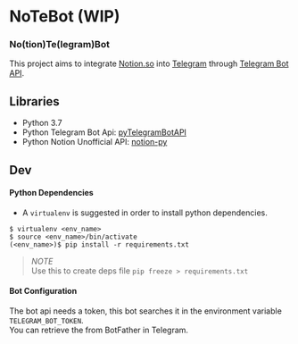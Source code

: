 # NoTeBot (WIP)

### No(tion)Te(legram)Bot

This project aims to integrate [Notion.so](https://www.notion.so) into [Telegram](https://telegram.org) through [Telegram Bot API](https://core.telegram.org/bots/api).

## Libraries
* Python 3.7
* Python Telegram Bot Api: [pyTelegramBotAPI](https://github.com/eternnoir/pyTelegramBotAPI)
* Python Notion Unofficial API:  [notion-py](https://github.com/jamalex/notion-py)

## Dev
#### Python Dependencies
* A `virtualenv` is suggested in order to install python dependencies. 
```
$ virtualenv <env_name>
$ source <env_name>/bin/activate
(<env_name>)$ pip install -r requirements.txt
```
> *NOTE*  
> Use this to create deps file `pip freeze > requirements.txt`

#### Bot Configuration
The bot api needs a token, this bot searches it in the environment variable `TELEGRAM_BOT_TOKEN`.  
You can retrieve the from BotFather in Telegram.